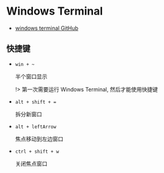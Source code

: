 # Windows Terminal

- [windows terminal GitHub](https://github.com/microsoft/terminal)

## 快捷键

- `win + ~`

  半个窗口显示

  !> 第一次需要运行 Windows Terminal, 然后才能使用快捷键

- `alt + shift + =`

  拆分新窗口

- `alt + leftArrow`

  焦点移动到左边窗口

- `ctrl + shift + w`

  关闭焦点窗口
